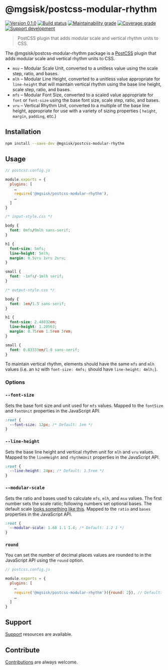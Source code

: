 # @mgsisk/postcss-modular-rhythm

[![Version 0.1.0][img-version]][url-version]
[![Build status][img-build]][url-build]
[![Maintainability grade][img-maintainability]][url-maintainability]
[![Coverage grade][img-coverage]][url-coverage]
[![Support development][img-support]][url-support]

> PostCSS plugin that adds modular scale and vertical rhythm units to CSS.

The @mgsisk/postcss-modular-rhythm package is a [PostCSS] plugin that adds
modular scale and vertical rhythm units to CSS.

- `msu` – Modular Scale Unit, converted to a unitless value using the scale
  step, ratio, and bases.
- `mlh` – Modular Line Height, converted to a unitless value appropriate for
  `line-height` that will maintain vertical rhythm using the base line height,
  scale step, ratio, and bases.
- `mfs` – Modular Font Size, converted to a scaled value appropriate for `font`
  or `font-size` using the base font size, scale step, ratio, and bases.
- `vru` – Vertical Rhythm Unit, converted to a multiple of the base line height,
  appropriate for use with a variety of sizing properties ( `height`, `margin`,
  `padding`, etc.)

[PostCSS]: https://postcss.org/

## Installation

```sh
npm install --save-dev @mgsisk/postcss-modular-rhythm
```

## Usage

```js
// postcss.config.js

module.exports = {
  plugins: [
    …
    require('@mgsisk/postcss-modular-rhythm'),
    …
  ]
}
```

```css
/* input-style.css */

body {
  font: 0mfs/0mlh sans-serif;
}

h1 {
  font-size: 5mfs;
  line-height: 5mlh;
  margin: 0.5vru 1vru 2vru;
}

small {
  font: -1mfs/-1mlh serif;
}
```

```css
/* output-style.css */

body {
  font: 1em/1.5 sans-serif;
}

h1 {
  font-size: 2.48832em;
  line-height: 1.20563;
  margin: 0.75rem 1.5rem 3rem;
}

small {
  font: 0.83333em/1.8 sans-serif;
}
```

To maintain vertical rhythm, elements should have the same `mfs` and `mlh` values (i.e.
an `h2` with `font-size: 4mfs;` should have `line-height: 4mlh;`).

### Options

### `--font-size`

Sets the base font size and unit used for `mfs` values. Mapped to the `fontSize`
and `fontUnit` properties in the JavaScript API.

```css
:root {
  --font-size: 12px; /* Default: 1em */
}
```

### `--line-height`

Sets the base line height and vertical rhythm unit for `mlh` and `vru` values.
Mapped to the `lineHeight` and `rhythmUnit` properties in the JavaScript API.

```css
:root {
  --line-height: 24px; /* Default: 1.5rem */
}
```

### `--modular-scale`

Sets the ratio and bases used to calculate `mfs`, `mlh`, and `msu` values. The
first number sets the scale ratio; following numbers set optional bases. The
default scale [looks something like this][default-scale]. Mapped to the `ratio`
and `bases` properties in the JavaScript API.

```css
:root {
  --modular-scale: 1.68 1.1 1.4; /* Default: 1.2 1 */
}
```

[default-scale]: https://modularscale.com/?1&em&1.2

### `round`

You can set the number of decimal places values are rounded to in the JavaScript
API using the `round` option.

```js
// postcss.config.js

module.exports = {
  plugins: [
    …
    require('@mgsisk/postcss-modular-rhythm')({round: 2}), // Default: 5
    …
  ]
}
```

## Support

[Support] resources are available.

[support]: https://github.com/mgsisk/postcss-modular-rhythm/blob/master/support.md

## Contribute

[Contributions] are always welcome.

[Contributions]: https://github.com/mgsisk/postcss-modular-rhythm/blob/master/contributing.md

[img-version]: https://img.shields.io/npm/v/@mgsisk/postcss-modular-rhythm.svg?logo=npm
[img-build]: https://img.shields.io/travis/mgsisk/postcss-modular-rhythm.svg?logo=travis
[img-maintainability]: https://api.codeclimate.com/v1/badges/8b8f81bb59d88cea1e89/maintainability
[img-coverage]: https://api.codeclimate.com/v1/badges/8b8f81bb59d88cea1e89/test_coverage
[img-support]: https://img.shields.io/badge/donate-coffee-darkorange.svg?logo=gratipay&logoColor=fff

[url-version]: https://npmjs.com/package/@mgsisk/postcss-modular-rhythm
[url-build]: https://travis-ci.org/mgsisk/postcss-modular-rhythm
[url-maintainability]: https://codeclimate.com/github/mgsisk/postcss-modular-rhythm/maintainability
[url-coverage]: https://codeclimate.com/github/mgsisk/postcss-modular-rhythm/test_coverage
[url-support]: https://buymeacoffee.com/mgsisk
